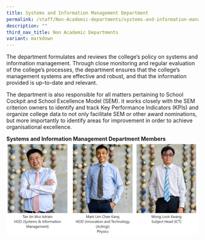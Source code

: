 ```yaml
---
title: Systems and Information Management Department
permalink: /staff/Non-Academic-departments/systems-and-information-management-department/
description: ""
third_nav_title: Non Academic Departments
variant: markdown
---
```

The department formulates and reviews the college’s policy on systems and information management.  Through close monitoring and regular evaluation of the college’s processes, the department ensures that the college’s management systems are effective and robust, and that the information provided is up-to-date and relevant.

The department is also responsible for all matters pertaining to School Cockpit and School Excellence Model (SEM).  it works closely with the SEM criterion owners to identify and track Key Performance Indicators (KPIs) and organize college data to not only facilitate SEM or other award nominations, but more importantly to identify areas for improvement in order to achieve organisational excellence.

**Systems and Information Management Department Members**
![Systems and Information Management Department](/images/Systems_and_Info_Dept.jpg)
